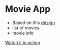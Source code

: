 # Movie App

- Based on this [design](https://uidesigndaily.com/posts/photoshop-movie-app-mobile-day-193)
- list of movies
- movie info

[Watch it in action](https://dgsergio.github.io/movie-app/)
